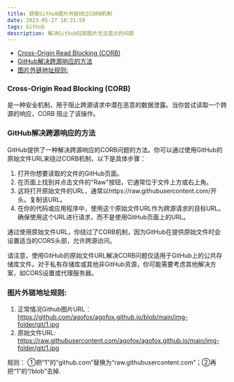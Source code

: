 ```yaml
---
title: 获取Github图片外链绕过CORB机制
date: 2023-05-27 18:31:59
tags: Github
description: 解决Github拉取图片无法显示的问题
---
```


- [Cross-Origin Read Blocking (CORB)](#cross-origin-read-blocking-corb)
- [GitHub解决跨源响应的方法](#github解决跨源响应的方法)
- [图片外链地址规则:](#图片外链地址规则)

### Cross-Origin Read Blocking (CORB)
是一种安全机制，用于阻止跨源请求中潜在恶意的数据泄露。当你尝试读取一个跨源的响应，CORB 阻止了该操作。

### GitHub解决跨源响应的方法
GitHub提供了一种解决跨源响应的CORB问题的方法。你可以通过使用GitHub的原始文件URL来绕过CORB机制，以下是具体步骤：

1.  打开你想要读取的文件的GitHub页面。
2.  在页面上找到并点击文件的"Raw"按钮，它通常位于文件上方或右上角。
3.  这将打开原始文件的URL，通常以https://raw.githubusercontent.com/开头。复制该URL。
4. 在你的代码或应用程序中，使用这个原始文件URL作为跨源请求的目标URL。确保使用这个URL进行请求，而不是使用GitHub页面上的URL。

 通过使用原始文件URL，你绕过了CORB机制，因为GitHub在提供原始文件时会设置适当的CORS头部，允许跨源访问。

请注意，使用GitHub的原始文件URL解决CORB问题仅适用于GitHub上的公共存储库文件。对于私有存储库或其他非GitHub资源，你可能需要考虑其他解决方案，如CORS设置或代理服务器。

### 图片外链地址规则:
1.  正常情况Github图片URL：
  https://github.com/agofox/agofox.github.io/blob/main/img-folder/git/1.jpg
2.  原始文件URL:
  https://raw.githubusercontent.com/agofox/agofox.github.io/main/img-folder/git/1.jpg

  规则：
  ①把“1”的“github.com”替换为“raw.githubusercontent.com”；②再把“1”的“/blob”去掉.